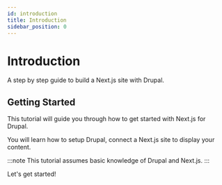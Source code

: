 ```yaml
---
id: introduction
title: Introduction
sidebar_position: 0
---
```


# Introduction

A step by step guide to build a Next.js site with Drupal.

## Getting Started

This tutorial will guide you through how to get started with Next.js for Drupal.

You will learn how to setup Drupal, connect a Next.js site to display your content.

:::note
This tutorial assumes basic knowledge of Drupal and Next.js.
:::

Let's get started!
